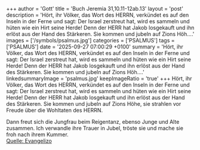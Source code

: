 +++
author = 'Gott'
title = 'Buch Jeremia 31,10.11-12ab.13'
layout = 'post'
description = 'Hört, ihr Völker, das Wort des HERRN, verkündet es auf den Inseln in der Ferne und sagt: Der Israel zerstreut hat, wird es sammeln und hüten wie ein Hirt seine Herde! Denn der HERR hat Jakob losgekauft und ihn erlöst aus der Hand des Stärkeren. Sie kommen und jubeln auf Zions Höh....'
images = ['/symbols/psalmus.jpg']
categories = ['PSALMUS']
tags = ['PSALMUS']
date = '2025-09-27 07:00:29 +0100'
summary = 'Hört, ihr Völker, das Wort des HERRN, verkündet es auf den Inseln in der Ferne und sagt: Der Israel zerstreut hat, wird es sammeln und hüten wie ein Hirt seine Herde! Denn der HERR hat Jakob losgekauft und ihn erlöst aus der Hand des Stärkeren. Sie kommen und jubeln auf Zions Höh....'
linkedsummaryImage = 'psalmus.jpg'
keepImageRatio = 'true'
+++
Hört, ihr Völker, das Wort des HERRN, verkündet es auf den Inseln in der Ferne und sagt: Der Israel zerstreut hat, wird es sammeln und hüten wie ein Hirt seine Herde!
Denn der HERR hat Jakob losgekauft und ihn erlöst aus der Hand des Stärkeren.
Sie kommen und jubeln auf Zions Höhe,
sie strahlen vor Freude über die Wohltaten des HERRN.<!--more-->

Dann freut sich die Jungfrau beim Reigentanz, ebenso Junge und Alte zusammen. Ich verwandle ihre Trauer in Jubel, tröste sie und mache sie froh nach ihrem Kummer.<br> [Quelle: Evangelizo](https://evangeliumtagfuertag.org/DE/gospel)